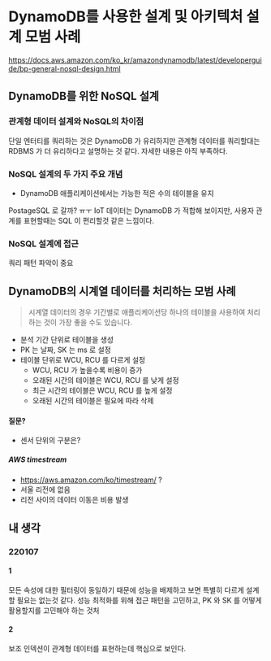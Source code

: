 # DynamoDB를 사용한 설계 및 아키텍처 설계 모범 사례
https://docs.aws.amazon.com/ko_kr/amazondynamodb/latest/developerguide/bp-general-nosql-design.html

## DynamoDB를 위한 NoSQL 설계
### 관계형 데이터 설계와 NoSQL의 차이점
단일 엔터티를 쿼리하는 것은 DynamoDB 가 유리하지만 관계형 데이터를 쿼리할대는 RDBMS 가 더 유리하다고 설명하는 것 같다.
자세한 내용은 아직 부족하다.

### NoSQL 설계의 두 가지 주요 개념
* DynamoDB 애플리케이션에서는 가능한 적은 수의 테이블을 유지

PostageSQL 로 갈까? ㅠㅜ
IoT 데이터는 DynamoDB 가 적합해 보이지만, 사용자 관계를 표현할때는 SQL 이 편리할것 같은 느낌이다.

### NoSQL 설계에 접근
쿼리 패턴 파악이 중요

## DynamoDB의 시계열 데이터를 처리하는 모범 사례
> 시계열 데이터의 경우 기간별로 애플리케이션당 하나의 테이블을 사용하여 처리하는 것이 가장 좋을 수도 있습니다.

* 분석 기간 단위로 테이블을 생성
* PK 는 날짜, SK 는 ms 로 설정
* 테이블 단위로 WCU, RCU 를 다르게 설정
  * WCU, RCU 가 높을수록 비용이 증가
  * 오래된 시간의 테이블은 WCU, RCU 를 낮게 설정
  * 최근 시간의 테이블은 WCU, RCU 를 높게 설정
  * 오래된 시간의 테이블은 필요에 따라 삭제

#### 질문?
* 센서 단위의 구분은?

##### AWS timestream
* https://aws.amazon.com/ko/timestream/ ?
* 서울 리전에 없음
* 리전 사이의 데이터 이동은 비용 발생

## 내 생각
### 220107
#### 1
모든 속성에 대한 필터링이 동일하기 때문에 성능을 배제하고 보면 특별히 다르게 설계할 필요는 없는것 같다.
성능 최적화를 위해 접근 패턴을 고민하고, PK 와 SK 를 어떻게 활용할지를 고민해야 하는 것처

#### 2
보조 인덱션이 관계형 데이터를 표현하는데 핵심으로 보인다.
